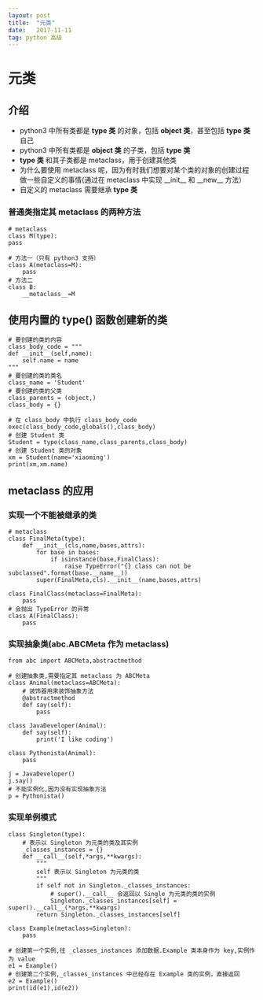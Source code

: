 ```yaml
---
layout: post
title:  "元类"
date:   2017-11-11
tag: python 高级
---
```


# 元类
## 介绍
* python3 中所有类都是 **type 类** 的对象，包括 **object 类**，甚至包括 **type 类** 自己
* python3 中所有类都是 **object 类** 的子类，包括 **type 类**
* **type 类** 和其子类都是 metaclass，用于创建其他类
* 为什么要使用 metaclass 呢，因为有时我们想要对某个类的对象的创建过程做一些自定义的事情(通过在 metaclass 中实现 \_\_init__ 和 \_\_new__ 方法）
* 自定义的 metaclass 需要继承 **type 类**
### 普通类指定其 metaclass 的两种方法 
    # metaclass
    class M(type):
    pass

    # 方法一（只有 python3 支持）
    class A(metaclass=M):
        pass
    # 方法二
    class B:
        __metaclass__=M
## 使用内置的 type() 函数创建新的类

    # 要创建的类的内容
    class_body_code = """
    def __init__(self,name):
        self.name = name
    """
    # 要创建的类的类名
    class_name = 'Student'
    # 要创建的类的父类
    class_parents = (object,)
    class_body = {}

    # 在 class_body 中执行 class_body_code
    exec(class_body_code,globals(),class_body)
    # 创建 Student 类
    Student = type(class_name,class_parents,class_body)
    # 创建 Student 类的对象
    xm = Student(name='xiaoming')
    print(xm,xm.name)

## metaclass 的应用
### 实现一个不能被继承的类
    # metaclass
    class FinalMeta(type):
        def __init__(cls,name,bases,attrs):
            for base in bases:
                if isinstance(base,FinalClass):
                    raise TypeError("{} class can not be subclassed".format(base.__name__))
            super(FinalMeta,cls).__init__(name,bases,attrs)

    class FinalClass(metaclass=FinalMeta):
        pass
    # 会抛出 TypeError 的异常
    class A(FinalClass):
        pass
### 实现抽象类(abc.ABCMeta 作为 metaclass)
    from abc import ABCMeta,abstractmethod

    # 创建抽象类,需要指定其 metaclass 为 ABCMeta
    class Animal(metaclass=ABCMeta):
        # 装饰器用来装饰抽象方法
        @abstractmethod
        def say(self):
            pass

    class JavaDeveloper(Animal):
        def say(self):
            print('I like coding')

    class Pythonista(Animal):
        pass

    j = JavaDeveloper()
    j.say()
    # 不能实例化,因为没有实现抽象方法
    p = Pythonista()
### 实现单例模式
    class Singleton(type):
        # 表示以 Singleton 为元类的类及其实例
        _classes_instances = {}
        def __call__(self,*args,**kwargs):
            """
            self 表示以 Singleton 为元类的类
            """
            if self not in Singleton._classes_instances:
                # super().__call__ 会返回以 Single 为元类的类的实例
                Singleton._classes_instances[self] = super().__call__(*args,**kwargs)
            return Singleton._classes_instances[self]

    class Example(metaclass=Singleton):
        pass

    # 创建第一个实例,往 _classes_instances 添加数据.Example 类本身作为 key,实例作为 value
    e1 = Example()
    # 创建第二个实例,_classes_instances 中已经存在 Example 类的实例，直接返回
    e2 = Example()
    print(id(e1),id(e2))